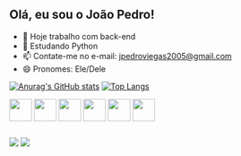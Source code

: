 ## Olá, eu sou o João Pedro!


- 🔭 Hoje trabalho com back-end
- 🌱 Estudando Python
- 📫 Contate-me no e-mail: jpedroviegas2005@gmail.com
- 😄 Pronomes: Ele/Dele

[![Anurag's GitHub stats](https://github-readme-stats.vercel.app/api?username=Jpedrooo&count_private=true&show_icons=true&theme=tokyonight)](https://github.com/anuraghazra/github-readme-stats)
[![Top Langs](https://github-readme-stats.vercel.app/api/top-langs/?username=Jpedrooo&theme=tokyonight)](https://github.com/anuraghazra/github-readme-stats)

<div>
  <img  align="center" height="40" width="40"  src="https://cdn.jsdelivr.net/gh/devicons/devicon@latest/icons/python/python-original.svg" /> 
  <img  align="center" height="40" width="40" src="https://cdn.jsdelivr.net/gh/devicons/devicon@latest/icons/javascript/javascript-original.svg" />
  <img align="center" height="40" width="40" src="https://cdn.jsdelivr.net/gh/devicons/devicon@latest/icons/htmx/htmx-original.svg" />
  <img  align="center" height="40" width="40" src="https://cdn.jsdelivr.net/gh/devicons/devicon@latest/icons/css3/css3-original.svg" />
  <img  align="center" height="40" width="40" src="https://cdn.jsdelivr.net/gh/devicons/devicon@latest/icons/java/java-original.svg" />
  <img  align="center" height="40" width="40" src="https://cdn.jsdelivr.net/gh/devicons/devicon@latest/icons/react/react-original.svg" />
          
</div>

##

<div>
  <a href = "mailto:jpedroviegas2005@gmail.com"><img src="https://img.shields.io/badge/-Gmail-%23333?style=for-the-badge&logo=gmail&logoColor=red" target="_blank"></a>
  <a href="https://[www.linkedin.com/in/rafaella-ballerini-45875016a](https://www.linkedin.com/in/joao-pedro-viegas-naves)" target="_blank"><img src="https://img.shields.io/badge/-LinkedIn-%230077B5?style=for-the-badge&logo=linkedin&logoColor=white" target="_blank"></a> 
</div>



